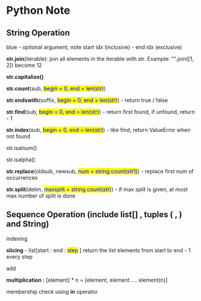 # Python Note

## String Operation

blue - optional argument, note start idx (inclusive) - end idx (exclusive)

**str.join**(iterable): join all elements in the iterable with str. Example: "".join(\[1, 2]) become 12

**str.capitalize()**

**str.count**(sub, <mark style="color:blue;">begin = 0, end = len(str)</mark>)

**str.endswith**(suffix, <mark style="color:blue;">begin = 0, end = len(str)</mark>) - return true / false

**str.find**(sub, <mark style="color:blue;">begin = 0, end = len(str)</mark>) - return first found, if unfound, return - 1

**str.index**(sub,  <mark style="color:blue;">begin = 0, end = len(str)</mark>) - like find, return ValueError when not found

str.isalnum()

str.isalpha()

**str.replace**(oldsub, newsub, <mark style="color:blue;">num = string.count(str1)</mark>) - replace first num of occurrences

**str.split**(delim, <mark style="color:blue;">maxsplit = string.count(str)</mark>) - if max split is given, at most max number of split is done

## Sequence Operation (include list\[] , tuples ( , ) and String)

indexing

**slicing** - list\[start : end  : <mark style="color:blue;">step</mark> ] return the list elements from start to end - 1 every step

add

**multiplication :** \[element] \* n = \[element, element .... element(n)]

membership check using **in** operator




